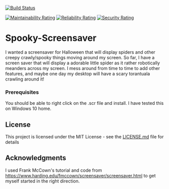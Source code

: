 [![Build Status](https://brandonmcclure89.visualstudio.com/Spooky-Screensaver/_apis/build/status/brandonmcclure.Spooky-Screensaver?branchName=master)](https://brandonmcclure89.visualstudio.com/Spooky-Screensaver/_build/latest?definitionId=4&branchName=master)

[![Maintainability Rating](https://sonarcloud.io/api/project_badges/measure?project=brandonmcclure_Spooky-Screensaver&metric=sqale_rating)](https://sonarcloud.io/dashboard?id=brandonmcclure_Spooky-Screensaver) [![Reliability Rating](https://sonarcloud.io/api/project_badges/measure?project=brandonmcclure_Spooky-Screensaver&metric=reliability_rating)](https://sonarcloud.io/dashboard?id=brandonmcclure_Spooky-Screensaver) [![Security Rating](https://sonarcloud.io/api/project_badges/measure?project=brandonmcclure_Spooky-Screensaver&metric=security_rating)](https://sonarcloud.io/dashboard?id=brandonmcclure_Spooky-Screensaver)

# Spooky-Screensaver

I wanted a screensaver for Halloween that will display spiders and other creepy crawly/spooky things moving around my screen. So far, I have a screen saver that will display a adorable little spider as it rather robotically meanders across my screen. I mess around from time to time to add other features, and maybe one day my desktop will have a scary torantuala crawling around it! 

### Prerequisites

You should be able to right click on the .scr file and install. I have tested this on Windows 10 home.

## License

This project is licensed under the MIT License - see the [LICENSE.md](LICENSE.md) file for details

## Acknowledgments

I used Frank McCown's tutorial and code from https://www.harding.edu/fmccown/screensaver/screensaver.html to get myself started in the right direction.
